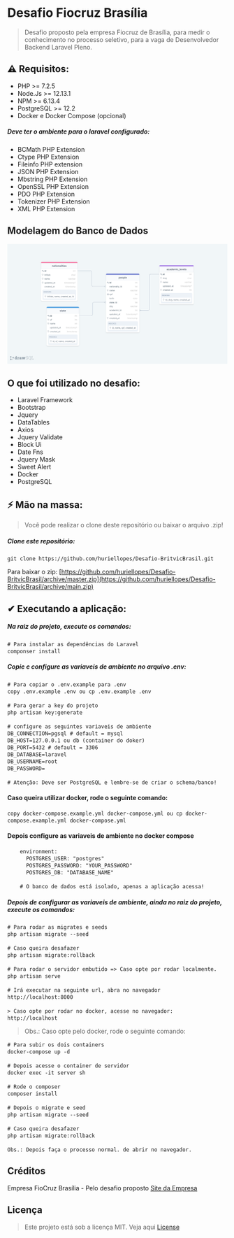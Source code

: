 # Desafio Fiocruz Brasília

> Desafio proposto pela empresa Fiocruz de Brasília, para medir o conhecimento no processo seletivo, para a vaga de Desenvolvedor Backend Laravel Pleno.

## ⚠ Requisitos:

- PHP >= 7.2.5
- Node.Js >= 12.13.1
- NPM >= 6.13.4
- PostgreSQL >= 12.2
- Docker e Docker Compose (opcional)

##### Deve ter o ambiente para o laravel configurado:

- BCMath PHP Extension
- Ctype PHP Extension
- Fileinfo PHP extension
- JSON PHP Extension
- Mbstring PHP Extension
- OpenSSL PHP Extension
- PDO PHP Extension
- Tokenizer PHP Extension
- XML PHP Extension

## Modelagem do Banco de Dados

![modeling](.image/modelagem.png)

## O que foi utilizado no desafio:

- Laravel Framework
- Bootstrap
- Jquery
- DataTables
- Axios
- Jquery Validate
- Block Ui
- Date Fns
- Jquery Mask
- Sweet Alert
- Docker  
- PostgreSQL

## ⚡ Mão na massa:

> Você pode realizar o clone deste repositório ou baixar o arquivo .zip!

##### Clone este repositório:

````
git clone https://github.com/huriellopes/Desafio-BritvicBrasil.git
````

Para baixar o zip: [https://github.com/huriellopes/Desafio-BritvicBrasil/archive/master.zip](https://github.com/huriellopes/Desafio-BritvicBrasil/archive/main.zip)

## ✔ Executando a aplicação:

##### Na raiz do projeto, execute os comandos:

````
# Para instalar as dependências do Laravel
componser install
```` 

##### Copie e configure as variaveis de ambiente no arquivo .env:

````
# Para copiar o .env.example para .env
copy .env.example .env ou cp .env.example .env

# Para gerar a key do projeto
php artisan key:generate

# configure as seguintes variaveis de ambiente
DB_CONNECTION=pgsql # default = mysql
DB_HOST=127.0.0.1 ou db (container do doker)
DB_PORT=5432 # default = 3306
DB_DATABASE=laravel
DB_USERNAME=root
DB_PASSWORD=

# Atenção: Deve ser PostgreSQL e lembre-se de criar o schema/banco!
````

#### Caso queira utilizar docker, rode o seguinte comando:

````
copy docker-compose.example.yml docker-compose.yml ou cp docker-compose.example.yml docker-compose.yml
````

#### Depois configure as variaveis de ambiente no docker compose

````
    environment:
      POSTGRES_USER: "postgres"
      POSTGRES_PASSWORD: "YOUR_PASSWORD"
      POSTGRES_DB: "DATABASE_NAME"

    # O banco de dados está isolado, apenas a aplicação acessa!
````

##### Depois de configurar as variaveis de ambiente, ainda no raiz do projeto, execute os comandos:

````
# Para rodar as migrates e seeds
php artisan migrate --seed

# Caso queira desafazer
php artisan migrate:rollback

# Para rodar o servidor embutido => Caso opte por rodar localmente.
php artisan serve

# Irá executar na seguinte url, abra no navegador
http://localhost:8000

> Caso opte por rodar no docker, acesse no navegador:
http://localhost
````

> Obs.: Caso opte pelo docker, rode o seguinte comando:

````
# Para subir os dois containers
docker-compose up -d

# Depois acesse o container de servidor
docker exec -it server sh

# Rode o composer
composer install

# Depois o migrate e seed
php artisan migrate --seed

# Caso queira desafazer
php artisan migrate:rollback

Obs.: Depois faça o processo normal. de abrir no navegador.
````

## Créditos

Empresa FioCruz Brasília - Pelo desafio proposto [Site da Empresa](https://www.fiocruzbrasilia.fiocruz.br/efg/)

## Licença

> Este projeto está sob a licença MIT. Veja aqui [License](LICENSE)


